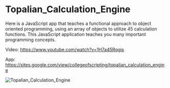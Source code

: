 # Topalian_Calculation_Engine
Here is a JavaScript app that teaches a functional approach to object oriented programming, using an array of objects to utilize 45 calculation functions. This JavaScript application teaches you many important programming concepts.

Video: https://www.youtube.com/watch?v=1H7a45Rqgis

App: https://sites.google.com/view/collegeofscripting/topalian_calculation_engine

![Topalian_Calculation_Engine](https://pbs.twimg.com/media/F0HN9-6WAAEsWzg?format=jpg&name=large)
